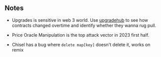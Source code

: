 ## Notes

- Upgrades is sensitive in web 3 world. Use [upgradehub](https://upgradehub.xyz) to see how contracts changed overtime and identify whether they wanna rug pull.

- Price Oracle Manipulation is the top attack vector in 2023 first half.

- Chisel has a bug where `delete map[key]` doesn't delete it, works on remix
